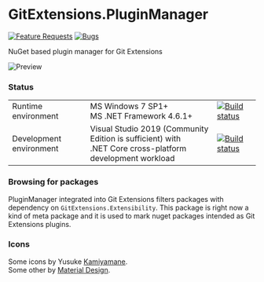# GitExtensions.PluginManager

[![Feature Requests](https://img.shields.io/github/issues/Microsoft/vscode/feature-request.svg)](https://github.com/Microsoft/vscode/issues?q=is%3Aopen+is%3Aissue+label%3Afeature-request+sort%3Areactions-%2B1-desc)
[![Bugs](https://img.shields.io/github/issues/gitextensions/gitextensions.pluginmanager.svg)](https://github.com/gitextensions/gitextensions.pluginmanager/issues?utf8=✓&q=is%3Aissue+is%3Aopen+label%3Abug)

NuGet based plugin manager for Git Extensions

![Preview](/assets/screenshot-search.png)

### Status

<table>
  <tr>
    <td>
      Runtime environment
    </td>
    <td>
      MS Windows 7 SP1+ <br />
      MS .NET Framework 4.6.1+
    </td>
    <td>
      <a href="https://github.com/gitextensions/gitextensions.pluginmanager/releases/latest"><img alt="Build status" src="https://img.shields.io/github/release/gitextensions/gitextensions.pluginmanager.svg?label=Stable%20version:" style="max-width:100%;"></a>
    </td>
  </tr>
  <tr>
    <td>
      Development environment
    </td>
    <td>
      Visual Studio 2019 (Community Edition is sufficient) with<br />
      .NET Core cross-platform development workload
    </td>
    <td>
      <a href="https://ci.appveyor.com/project/gitextensions/gitextensions-pluginmanager/branch/master"><img alt="Build status" src="https://ci.appveyor.com/api/projects/status/cg2y7qojbugw7usg/branch/master?svg=true" style="max-width:100%;"></a>
    </td>
  </tr>
</table>

### Browsing for packages
PluginManager integrated into Git Extensions filters packages with dependency on `GitExtensions.Extensibility`. This package is right now a kind of meta package and it is used to mark nuget packages intended as Git Extensions plugins.

### Icons

Some icons by Yusuke [Kamiyamane](http://p.yusukekamiyamane.com).<br>
Some other by [Material Design](https://material.io/tools/icons).
